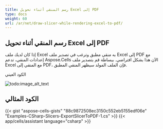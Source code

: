 ```yaml
---
title: رسم المنقي أثناء تحويل Excel إلى PDF
type: docs
weight: 60
url: /ar/net/draw-slicer-while-rendering-excel-to-pdf/
---
```


## **رسم المنقي أثناء تحويل Excel إلى PDF**
إذا كان لديك ملف Excel به منقي مطبق وترغب في تصدير ملف Excel إلى PDF مع إعدادات المنقي، تدعم Aspose.Cells الآن هذا بشكل افتراضي. ببساطة قم بتصدير ملف Excel مع المنقي إلى PDF، فإن الملف المولد سيظهر المنقي المطبق.

الكود العيني

![todo:image_alt_text](draw-slicer-while-rendering-excel-to-pdf_1.jpg)
## **الكود المثالي**
{{< gist "aspose-cells-gists" "88c9872508ec3150c552eb5155edf06e" "Examples-CSharp-Slicers-ExportSlicerToPDF-1.cs" >}}
{{< app/cells/assistant language="csharp" >}}
